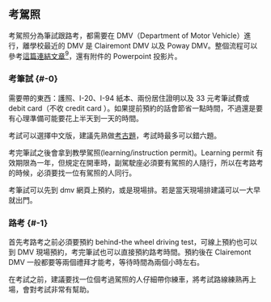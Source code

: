 ## 考駕照

考駕照分為筆試跟路考，都需要在 DMV（Department of Motor Vehicle）進行，離學校最近的 DMV 是 Clairemont DMV 以及 Poway DMV。整個流程可以參考[這篇連結文章](https://www.facebook.com/groups/13591139149/10151810813429150/)[<sup>9</sup>](../zai_mei_sheng_huo/tgsahuo_dong_jie_shao.md#fn9)，還有附件的 Powerpoint 投影片。

### 考筆試 {#-0}

需要帶的東西：護照、I-20、I-94 紙本、兩份居住證明以及 33 元考筆試費或 debit card（不收 credit card ）。如果提前預約的話會節省一點時間，不過還是要有心理準備可能要花上半天到一天的時間。

考試可以選擇中文版，建議先熟做[考古題](http://www.ccyp.com/TRAFFIC/)，考試時最多可以錯六題。

考完筆試之後會拿到教學駕照(learning/instruction permit)。Learning permit 有效期限為一年，但規定在開車時，副駕駛座必須要有駕照的人隨行，所以在考路考的時候，必須要找一位有駕照的人同行。

考筆試可以先到 dmv 網頁上預約，或是現場排。若是當天現場排建議可以一大早就出門。

### 路考 {#-1}

首先考路考之前必須要預約 behind-the wheel driving test，可線上預約也可以到 DMV 現場預約，考完筆試也可以直接預約路考時間。預約後在 Clairemont DMV 一般都要等兩個禮拜才能考，等待時間為兩個小時左右。

在考試之前，建議要找一位個考過駕照的人仔細帶你練車，將考試路線練熟再上場，會對考試非常有幫助。